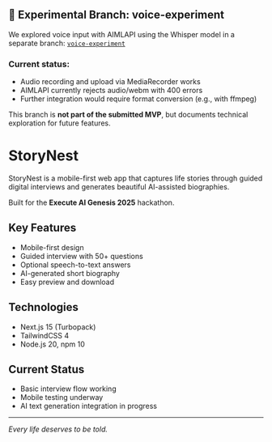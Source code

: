 ## 🧪 Experimental Branch: voice-experiment

We explored voice input with AIMLAPI using the Whisper model in a separate branch: [`voice-experiment`](https://github.com/tuusuario/storynest2/tree/voice-experiment)

### Current status:
- Audio recording and upload via MediaRecorder works
- AIMLAPI currently rejects audio/webm with 400 errors
- Further integration would require format conversion (e.g., with ffmpeg)

This branch is **not part of the submitted MVP**, but documents technical exploration for future features.

# StoryNest

StoryNest is a mobile-first web app that captures life stories through guided digital interviews and generates beautiful AI-assisted biographies.

Built for the **Execute AI Genesis 2025** hackathon.

## Key Features

- Mobile-first design
- Guided interview with 50+ questions
- Optional speech-to-text answers
- AI-generated short biography
- Easy preview and download

## Technologies

- Next.js 15 (Turbopack)
- TailwindCSS 4
- Node.js 20, npm 10

## Current Status

- Basic interview flow working
- Mobile testing underway
- AI text generation integration in progress

---

*Every life deserves to be told.*